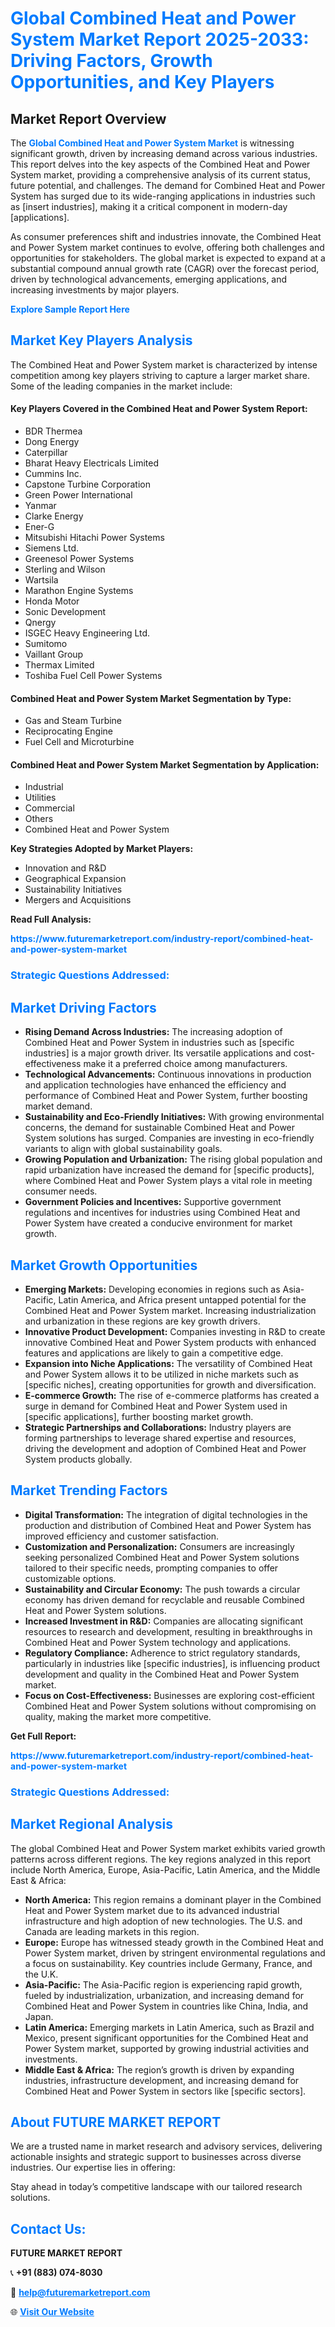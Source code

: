 <h1 style="color: #007BFF;">Global Combined Heat and Power System Market Report 2025-2033: Driving Factors, Growth Opportunities, and Key Players</h1>

<section id="overview">
<h2>Market Report Overview</h2>
<p>The <a href="https://www.futuremarketreport.com/industry-report/combined-heat-and-power-system-market" style="color: #007BFF; text-decoration: none;"><strong>Global Combined Heat and Power System Market</strong></a> is witnessing significant growth, driven by increasing demand across various industries. This report delves into the key aspects of the Combined Heat and Power System market, providing a comprehensive analysis of its current status, future potential, and challenges. The demand for Combined Heat and Power System has surged due to its wide-ranging applications in industries such as [insert industries], making it a critical component in modern-day [applications].</p>
<p>As consumer preferences shift and industries innovate, the Combined Heat and Power System market continues to evolve, offering both challenges and opportunities for stakeholders. The global market is expected to expand at a substantial compound annual growth rate (CAGR) over the forecast period, driven by technological advancements, emerging applications, and increasing investments by major players.</p>
</section>

<section id="overview">
<p><a href="https://www.futuremarketreport.com/request-sample/reportId=113156" style="color: #007BFF; text-decoration: none;"><strong>Explore Sample Report Here</strong></a></p>
</section>

<section id="key-players">
<h2 style="color: #007BFF;">Market Key Players Analysis</h2>
<p>The Combined Heat and Power System market is characterized by intense competition among key players striving to capture a larger market share. Some of the leading companies in the market include:</p>
<h4>Key Players Covered in the Combined Heat and Power System Report:</h4>
<ul><li>BDR Thermea</li><li>Dong Energy</li><li>Caterpillar</li><li>Bharat Heavy Electricals Limited</li><li>Cummins Inc.</li><li>Capstone Turbine Corporation</li><li>Green Power International</li><li>Yanmar</li><li>Clarke Energy</li><li>Ener-G</li><li>Mitsubishi Hitachi Power Systems</li><li>Siemens Ltd.</li><li>Greenesol Power Systems</li><li>Sterling and Wilson</li><li>Wartsila</li><li>Marathon Engine Systems</li><li>Honda Motor</li><li>Sonic Development</li><li>Qnergy</li><li>ISGEC Heavy Engineering Ltd.</li><li>Sumitomo</li><li>Vaillant Group</li><li>Thermax Limited</li><li>Toshiba Fuel Cell Power Systems</li></ul>
<h4>Combined Heat and Power System Market Segmentation by Type:</h4>
<ul><li>Gas and Steam Turbine</li><li>Reciprocating Engine</li><li>Fuel Cell and Microturbine</li></ul>

<h4>Combined Heat and Power System Market Segmentation by Application:</h4>
<ul><li>Industrial</li><li>Utilities</li><li>Commercial</li><li>Others</li><li>Combined Heat and Power System</li></ul>
<p><strong>Key Strategies Adopted by Market Players:</strong></p>
<ul>
<li>Innovation and R&D</li>
<li>Geographical Expansion</li>
<li>Sustainability Initiatives</li>
<li>Mergers and Acquisitions</li>
</ul>
</section>

<section>
<p><strong>Read Full Analysis: </strong></p><a href="https://www.futuremarketreport.com/industry-report/combined-heat-and-power-system-market" style="color: #007BFF; text-decoration: none;"><strong>https://www.futuremarketreport.com/industry-report/combined-heat-and-power-system-market</strong></a>
<h3 style="color: #007BFF;">Strategic Questions Addressed:</h3>
</section>

<section id="driving-factors">
<h2 style="color: #007BFF;">Market Driving Factors</h2>
<ul>
<li><strong>Rising Demand Across Industries:</strong> The increasing adoption of Combined Heat and Power System in industries such as [specific industries] is a major growth driver. Its versatile applications and cost-effectiveness make it a preferred choice among manufacturers.</li>
<li><strong>Technological Advancements:</strong> Continuous innovations in production and application technologies have enhanced the efficiency and performance of Combined Heat and Power System, further boosting market demand.</li>
<li><strong>Sustainability and Eco-Friendly Initiatives:</strong> With growing environmental concerns, the demand for sustainable Combined Heat and Power System solutions has surged. Companies are investing in eco-friendly variants to align with global sustainability goals.</li>
<li><strong>Growing Population and Urbanization:</strong> The rising global population and rapid urbanization have increased the demand for [specific products], where Combined Heat and Power System plays a vital role in meeting consumer needs.</li>
<li><strong>Government Policies and Incentives:</strong> Supportive government regulations and incentives for industries using Combined Heat and Power System have created a conducive environment for market growth.</li>
</ul>
</section>

<section id="growth-opportunities">
<h2 style="color: #007BFF;">Market Growth Opportunities</h2>
<ul>
<li><strong>Emerging Markets:</strong> Developing economies in regions such as Asia-Pacific, Latin America, and Africa present untapped potential for the Combined Heat and Power System market. Increasing industrialization and urbanization in these regions are key growth drivers.</li>
<li><strong>Innovative Product Development:</strong> Companies investing in R&D to create innovative Combined Heat and Power System products with enhanced features and applications are likely to gain a competitive edge.</li>
<li><strong>Expansion into Niche Applications:</strong> The versatility of Combined Heat and Power System allows it to be utilized in niche markets such as [specific niches], creating opportunities for growth and diversification.</li>
<li><strong>E-commerce Growth:</strong> The rise of e-commerce platforms has created a surge in demand for Combined Heat and Power System used in [specific applications], further boosting market growth.</li>
<li><strong>Strategic Partnerships and Collaborations:</strong> Industry players are forming partnerships to leverage shared expertise and resources, driving the development and adoption of Combined Heat and Power System products globally.</li>
</ul>
</section>

<section id="trending-factors">
<h2 style="color: #007BFF;">Market Trending Factors</h2>
<ul>
<li><strong>Digital Transformation:</strong> The integration of digital technologies in the production and distribution of Combined Heat and Power System has improved efficiency and customer satisfaction.</li>
<li><strong>Customization and Personalization:</strong> Consumers are increasingly seeking personalized Combined Heat and Power System solutions tailored to their specific needs, prompting companies to offer customizable options.</li>
<li><strong>Sustainability and Circular Economy:</strong> The push towards a circular economy has driven demand for recyclable and reusable Combined Heat and Power System solutions.</li>
<li><strong>Increased Investment in R&D:</strong> Companies are allocating significant resources to research and development, resulting in breakthroughs in Combined Heat and Power System technology and applications.</li>
<li><strong>Regulatory Compliance:</strong> Adherence to strict regulatory standards, particularly in industries like [specific industries], is influencing product development and quality in the Combined Heat and Power System market.</li>
<li><strong>Focus on Cost-Effectiveness:</strong> Businesses are exploring cost-efficient Combined Heat and Power System solutions without compromising on quality, making the market more competitive.</li>
</ul>
</section>

<section>
<p><strong>Get Full Report: </strong></p><a href="https://www.futuremarketreport.com/industry-report/combined-heat-and-power-system-market" style="color: #007BFF; text-decoration: none;"><strong>https://www.futuremarketreport.com/industry-report/combined-heat-and-power-system-market</strong></a>
<h3 style="color: #007BFF;">Strategic Questions Addressed:</h3>
</section>


<section id="regional-analysis">
<h2 style="color: #007BFF;">Market Regional Analysis</h2>
<p>The global Combined Heat and Power System market exhibits varied growth patterns across different regions. The key regions analyzed in this report include North America, Europe, Asia-Pacific, Latin America, and the Middle East & Africa:</p>
<ul>
<li><strong>North America:</strong> This region remains a dominant player in the Combined Heat and Power System market due to its advanced industrial infrastructure and high adoption of new technologies. The U.S. and Canada are leading markets in this region.</li>
<li><strong>Europe:</strong> Europe has witnessed steady growth in the Combined Heat and Power System market, driven by stringent environmental regulations and a focus on sustainability. Key countries include Germany, France, and the U.K.</li>
<li><strong>Asia-Pacific:</strong> The Asia-Pacific region is experiencing rapid growth, fueled by industrialization, urbanization, and increasing demand for Combined Heat and Power System in countries like China, India, and Japan.</li>
<li><strong>Latin America:</strong> Emerging markets in Latin America, such as Brazil and Mexico, present significant opportunities for the Combined Heat and Power System market, supported by growing industrial activities and investments.</li>
<li><strong>Middle East & Africa:</strong> The region’s growth is driven by expanding industries, infrastructure development, and increasing demand for Combined Heat and Power System in sectors like [specific sectors].</li>
</ul>
</section>

<footer>
<h2 style="color: #007BFF;">About FUTURE MARKET REPORT</h2>
<p>We are a trusted name in market research and advisory services, delivering actionable insights and strategic support to businesses across diverse industries. Our expertise lies in offering:</p>

<p>Stay ahead in today’s competitive landscape with our tailored research solutions.</p>

<h2 style="color: #007BFF;">Contact Us:</h2>
<p><strong>FUTURE MARKET REPORT</strong></p>
<p>📞 <strong>+91 (883) 074-8030</strong></p>
<p>📧 <strong><a href="mailto:help@futuremarketreport.com" style="color: #007BFF;">help@futuremarketreport.com</a></strong></p>
<p>🌐 <strong><a href="https://www.futuremarketreport.com/" style="color: #007BFF;">Visit Our Website</a></strong></p>
</footer>